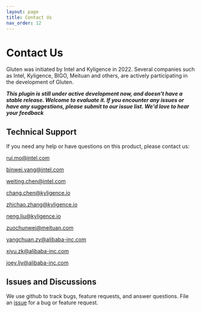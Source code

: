 ```yaml
---
layout: page
title: Contact Us
nav_order: 12
---
```

# Contact Us

Gluten was initiated by Intel and Kyligence in 2022. Several companies such as Intel, Kyligence, BIGO, Meituan and others, are actively participating in the development of Gluten.

*<b>This plugin is still under active development now, and doesn't have a stable release. Welcome to evaluate it. If you encounter any issues or have any suggestions, please submit to our issue list. We'd love to hear your feedback</b>*

## Technical Support
If you need any help or have questions on this product, please contact us:

<a href="mailto:rui.mo@intel.com">rui.mo@intel.com</a>

<a href="mailto:binwei.yang@intel.com">binwei.yang@intel.com</a>

<a href="mailto:weiting.chen@intel.com">weiting.chen@intel.com</a>

<a href="mailto:chang.chen@kyligence.io">chang.chen@kyligence.io</a>

<a href="mailto:zhichao.zhang@kyligence.io">zhichao.zhang@kyligence.io</a>

<a href="mailto:neng.liu@kyligence.io">neng.liu@kyligence.io</a>

<a href="mailto:zuochunwei@meituan.com">zuochunwei@meituan.com</a>

<a href="mailto:yangchuan.zy@alibaba-inc.com">yangchuan.zy@alibaba-inc.com</a>

<a href="mailto:xiyu.zk@alibaba-inc.com">xiyu.zk@alibaba-inc.com</a>

<a href="mailto:joey.ljy@alibaba-inc.com">joey.ljy@alibaba-inc.com</a>

## Issues and Discussions
We use github to track bugs, feature requests, and answer questions. File an
[issue](https://github.com/oap-project/gluten/issues) for a bug or feature request.


